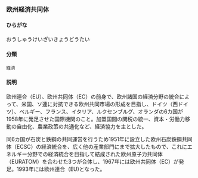 <div style="display:none;">

## [あ行](securities-terms?id=あ行)

</div>

### 欧州経済共同体

#### ひらがな

おうしゅうけいざいきょうどうたい

#### 分類

`経済`

#### 説明

欧州連合（EU）、欧州共同体（EC）の前身で、欧州諸国の経済分野の統合によって、米国、ソ連に対抗できる欧州共同市場の形成を目指し、ドイツ（西ドイツ）、ベルギー、フランス、イタリア、ルクセンブルグ、オランダの6カ国が1958年に発足させた国際機関のこと。加盟国間の関税の統一、資本・労働力移動の自由化、農業政策の共通化など、経済協力を主とした。
 
同6カ国が石炭と鉄鋼の共同運営を行うため1951年に設立した欧州石炭鉄鋼共同体（ECSC）の経済統合を、広く他の産業部門にまで拡大したもので、これにエネルギー分野での経済統合を目指して結成された欧州原子力共同体（EURATOM）を合わせた3つが合体し、1967年には欧州共同体（EC）が発足。1993年には欧州連合（EU)となった。

<div style="display:none;">

## [か行](securities-terms?id=か行)
## [さ行](securities-terms?id=さ行)
## [た行](securities-terms?id=た行)
## [な行](securities-terms?id=な行)
## [は行](securities-terms?id=は行)
## [ま行](securities-terms?id=ま行)
## [や行](securities-terms?id=や行)
## [ら行](securities-terms?id=ら行)
## [わ行](securities-terms?id=わ行)
## [英数字・記号](securities-terms?id=英数字・記号)

</div>

